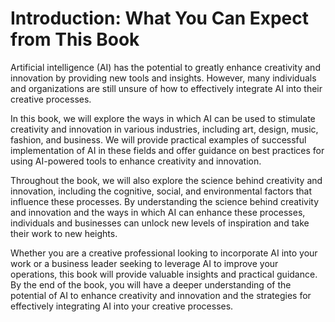 Introduction: What You Can Expect from This Book
================================================

Artificial intelligence (AI) has the potential to greatly enhance creativity and innovation by providing new tools and insights. However, many individuals and organizations are still unsure of how to effectively integrate AI into their creative processes.

In this book, we will explore the ways in which AI can be used to stimulate creativity and innovation in various industries, including art, design, music, fashion, and business. We will provide practical examples of successful implementation of AI in these fields and offer guidance on best practices for using AI-powered tools to enhance creativity and innovation.

Throughout the book, we will also explore the science behind creativity and innovation, including the cognitive, social, and environmental factors that influence these processes. By understanding the science behind creativity and innovation and the ways in which AI can enhance these processes, individuals and businesses can unlock new levels of inspiration and take their work to new heights.

Whether you are a creative professional looking to incorporate AI into your work or a business leader seeking to leverage AI to improve your operations, this book will provide valuable insights and practical guidance. By the end of the book, you will have a deeper understanding of the potential of AI to enhance creativity and innovation and the strategies for effectively integrating AI into your creative processes.
